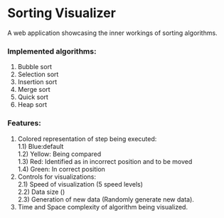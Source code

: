 # Sorting Visualizer
A web application showcasing the inner workings of sorting algorithms.

### Implemented algorithms: ###

1. Bubble sort
2. Selection sort
3. Insertion sort
4. Merge sort
5. Quick sort
6. Heap sort

### Features: ###

1. Colored representation of step being executed:<br> 1.1) Blue:default<br> 1.2) Yellow: Being compared <br>1.3) Red: Identified as in incorrect position and to be moved <br>1.4) Green: In correct position<br>
2. Controls for visualizations:<br> 2.1) Speed of visualization (5 speed levels) <br>2.2) Data size ()<br>2.3) Generation of new data (Randomly generate new data).<br>
3. Time and Space complexity of algorithm being visualized.
